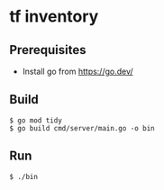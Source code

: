 # tf inventory

## Prerequisites
* Install go from https://go.dev/

## Build
```
$ go mod tidy
$ go build cmd/server/main.go -o bin
```

## Run
```
$ ./bin
```